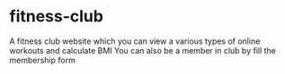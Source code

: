 # fitness-club
A fitness club website which you can view a various types of online workouts and calculate BMI You can also be a member in  club by fill the membership form 
